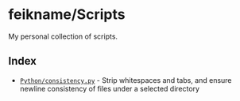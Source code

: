 # feikname/Scripts
My personal collection of scripts.

## Index
 * [`Python/consistency.py`](https://github.com/feikname/Scripts/blob/master/Python/consistency.py) - Strip whitespaces and tabs, and ensure newline consistency of files under a selected directory
